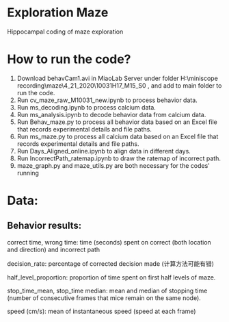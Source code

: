 # Exploration Maze
Hippocampal coding of maze exploration

# How to run the code?

1. Download behavCam1.avi in MiaoLab Server under folder H:\miniscope recording\maze\4_21_2020\10031H17_M15_S0 , and add to main folder to run the code.
2. Run cv_maze_raw_M10031_new.ipynb to process behavior data.
3. Run ms_decoding.ipynb to process calcium data.
4. Run ms_analysis.ipynb to decode behavior data from calcium data.
5. Run Behav_maze.py to process all behavior data based on an Excel file that records experimental details and file paths.
6. Run ms_maze.py to process all calcium data based on an Excel file that records experimental details and file paths.
7. Run Days_Aligned_online.ipynb to align data in different days.
8. Run IncorrectPath_ratemap.ipynb to draw the ratemap of incorrect path.
9. maze_graph.py and maze_utils.py are both necessary for the codes' running

# Data:
## Behavior results:

correct time, wrong time: time (seconds) spent on correct (both location and direction) and incorrect path

decision_rate: percentage of corrected decision made (计算方法可能有错)

half_level_proportion: proportion of time spent on first half levels of maze.

stop_time_mean, stop_time median: mean and median of stopping time (number of consecutive frames that mice remain on the same node).

speed (cm/s): mean of instantaneous speed (speed at each frame)

